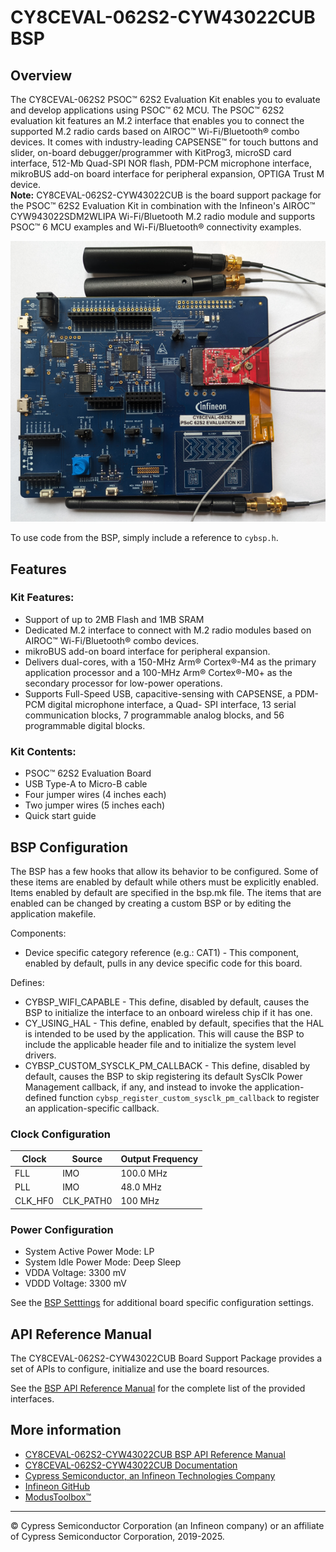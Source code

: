 # CY8CEVAL-062S2-CYW43022CUB BSP

## Overview

The CY8CEVAL-062S2 PSOC™ 62S2 Evaluation Kit enables you to evaluate and develop applications using PSOC™ 62 MCU. The PSOC™ 62S2 evaluation kit features an M.2 interface that enables you to connect the supported M.2 radio cards based on AIROC™ Wi-Fi/Bluetooth® combo devices. It comes with industry-leading CAPSENSE™ for touch buttons and slider, on-board debugger/programmer with KitProg3, microSD card interface, 512-Mb Quad-SPI NOR flash, PDM-PCM microphone interface, mikroBUS add-on board interface for peripheral expansion, OPTIGA Trust M device.     
**Note:**
CY8CEVAL-062S2-CYW43022CUB is the board support package for the PSOC™ 62S2 Evaluation Kit in combination with the Infineon's AIROC™ CYW943022SDM2WLIPA Wi-Fi/Bluetooth M.2 radio module and supports PSOC™ 6 MCU examples and Wi-Fi/Bluetooth® connectivity examples.

![](docs/html/board.png)

To use code from the BSP, simply include a reference to `cybsp.h`.

## Features

### Kit Features:

* Support of up to 2MB Flash and 1MB SRAM
* Dedicated M.2 interface to connect with M.2 radio modules based on AIROC™ Wi-Fi/Bluetooth® combo devices.
* mikroBUS add-on board interface for peripheral expansion.
* Delivers dual-cores, with a 150-MHz Arm® Cortex®-M4 as the primary application processor and a 100-MHz Arm® Cortex®-M0+ as the secondary processor for low-power operations.
* Supports Full-Speed USB, capacitive-sensing with CAPSENSE, a PDM-PCM digital microphone interface, a Quad- SPI interface, 13 serial communication blocks, 7 programmable analog blocks, and 56 programmable digital blocks.

### Kit Contents:

* PSOC™ 62S2 Evaluation Board
* USB Type-A to Micro-B cable
* Four jumper wires (4 inches each)
* Two jumper wires (5 inches each)
* Quick start guide

## BSP Configuration

The BSP has a few hooks that allow its behavior to be configured. Some of these items are enabled by default while others must be explicitly enabled. Items enabled by default are specified in the bsp.mk file. The items that are enabled can be changed by creating a custom BSP or by editing the application makefile.

Components:
* Device specific category reference (e.g.: CAT1) - This component, enabled by default, pulls in any device specific code for this board.

Defines:
* CYBSP_WIFI_CAPABLE - This define, disabled by default, causes the BSP to initialize the interface to an onboard wireless chip if it has one.
* CY_USING_HAL - This define, enabled by default, specifies that the HAL is intended to be used by the application. This will cause the BSP to include the applicable header file and to initialize the system level drivers.
* CYBSP_CUSTOM_SYSCLK_PM_CALLBACK - This define, disabled by default, causes the BSP to skip registering its default SysClk Power Management callback, if any, and instead to invoke the application-defined function `cybsp_register_custom_sysclk_pm_callback` to register an application-specific callback.

### Clock Configuration

| Clock    | Source    | Output Frequency |
|----------|-----------|------------------|
| FLL      | IMO       | 100.0 MHz        |
| PLL      | IMO       | 48.0 MHz         |
| CLK_HF0  | CLK_PATH0 | 100 MHz          |

### Power Configuration

* System Active Power Mode: LP
* System Idle Power Mode: Deep Sleep
* VDDA Voltage: 3300 mV
* VDDD Voltage: 3300 mV

See the [BSP Setttings][settings] for additional board specific configuration settings.

## API Reference Manual

The CY8CEVAL-062S2-CYW43022CUB Board Support Package provides a set of APIs to configure, initialize and use the board resources.

See the [BSP API Reference Manual][api] for the complete list of the provided interfaces.

## More information
* [CY8CEVAL-062S2-CYW43022CUB BSP API Reference Manual][api]
* [CY8CEVAL-062S2-CYW43022CUB Documentation](https://www.infineon.com/cms/en/product/evaluation-boards/cy8ceval-062s2/)
* [Cypress Semiconductor, an Infineon Technologies Company](http://www.cypress.com)
* [Infineon GitHub](https://github.com/infineon)
* [ModusToolbox™](https://www.cypress.com/products/modustoolbox-software-environment)

[api]: https://infineon.github.io/TARGET_CY8CEVAL-062S2-CYW43022CUB/html/modules.html
[settings]: https://infineon.github.io/TARGET_CY8CEVAL-062S2-CYW43022CUB/html/md_bsp_settings.html

---
© Cypress Semiconductor Corporation (an Infineon company) or an affiliate of Cypress Semiconductor Corporation, 2019-2025.
